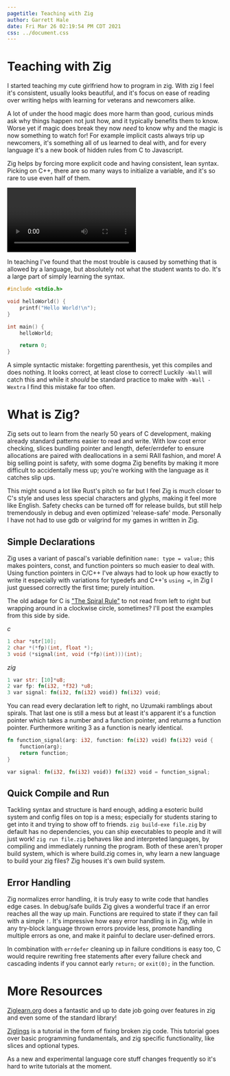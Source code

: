 ```yaml
---
pagetitle: Teaching with Zig
author: Garrett Hale
date: Fri Mar 26 02:19:54 PM CDT 2021
css: ../document.css
---
```


Teaching with Zig
=================

I started teaching my cute girlfriend how to program in zig. With zig I feel
it's consistent, usually looks beautiful, and it's focus on ease of reading over
writing helps with learning for veterans and newcomers alike.

A lot of under the hood magic does more harm than good, curious minds ask why
things happen not just how, and it typically benefits them to know. Worse yet if
magic does break they now _need_ to know why and the magic is now something to
watch for! For example implicit casts always trip up newcomers, it's something
all of us learned to deal with, and for every language it's a new book of hidden
rules from C to Javascript.

Zig helps by forcing more explicit code and having consistent, lean syntax.
Picking on C++, there are so many ways to initialize a variable, and it's so
rare to use even half of them.

![initialize meme haha](https://i.imgur.com/3wlxtI0.mp4 "Forest Gump Initializer
Meme on Imgur.com")

In teaching I've found that the most trouble is caused by something that is
allowed by a language, but absolutely not what the student wants to do. It's a
large part of simply learning the syntax.

```c
#include <stdio.h>

void helloWorld() {
	printf("Hello World!\n");
}

int main() {
	helloWorld;

	return 0;
}
```

A simple syntactic mistake: forgetting parenthesis, yet this compiles and does
nothing. It looks correct, at least close to correct! Luckily `-Wall` will catch
this and while it _should_ be standard practice to make with `-Wall -Wextra` I
find this mistake far too often.

What is Zig?
============

Zig sets out to learn from the nearly 50 years of C development, making already
standard patterns easier to read and write. With low cost error checking, slices
bundling pointer and length, defer/errdefer to ensure allocations are paired
with deallocations in a semi RAII fashion, and more! A big selling point is
safety, with some dogma Zig benefits by making it more difficult to accidentally
mess up; you're working with the language as it catches slip ups.

This might sound a lot like Rust's pitch so far but I feel Zig is much closer to
C's style and uses less special characters and glyphs, making it feel more like
English. Safety checks can be turned off for release builds, but still help
tremendously in debug and even optimized 'release-safe' mode. Personally I have
not had to use gdb or valgrind for my games in written in Zig.

Simple Declarations
-------------------

Zig uses a variant of pascal's variable definition `name: type = value;` this
makes pointers, const, and function pointers so much easier to deal with. Using
function pointers in C/C++ I've always had to look up how exactly to write it
especially with variations for typedefs and C++'s `using =`, in Zig I just
guessed correctly the first time; purely intuition.

The old adage for C is
["The Spiral Rule"](http://c-faq.com/decl/spiral.anderson.html) to not read from
left to right but wrapping around in a clockwise circle, sometimes? I'll post
the examples from this side by side.

*c*

```c
1 char *str[10];
2 char *(*fp)(int, float *);
3 void (*signal(int, void (*fp)(int)))(int);
```

*zig*

```rs
1 var str: [10]*u8;
2 var fp: fn(i32, *f32) *u8;
3 var signal: fn(i32, fn(i32) void)) fn(i32) void;
```

You can read every declaration left to right, no Uzumaki ramblings about
spirals. That last one is still a mess but at least it's apparent it's a
function pointer which takes a number and a function pointer, and returns a
function pointer. Furthermore writing 3 as a function is nearly identical.

```rs
fn function_signal(arg: i32, function: fn(i32) void) fn(i32) void {
	function(arg);
	return function;
}

var signal: fn(i32, fn(i32) void)) fn(i32) void = function_signal;
```

Quick Compile and Run
---------------------

Tackling syntax and structure is hard enough, adding a esoteric build system and
config files on top is a mess; especially for students staring to get into it
and trying to show off to friends. `zig build-exe file.zig` by default has no
dependencies, you can ship executables to people and it will just work!
`zig run file.zig` behaves like and interpreted languages, by compiling and
immediately running the program. Both of these aren't proper build system, which
is where build.zig comes in, why learn a new language to build your zig files?
Zig houses it's own build system.

Error Handling
--------------

Zig normalizes error handling, it is truly easy to write code that handles edge
cases. In debug/safe builds Zig gives a wonderful trace if an error reaches all
the way up main. Functions are required to state if they can fail with a simple
`!`. It's impressive how easy error handling is in Zig, while in any try-block
language thrown errors provide less, promote handling multiple errors as one,
and make it painful to declare user-defined errors.

In combination with `errdefer` cleaning up in failure conditions is easy too,
C would require rewriting free statements after every failure check and
cascading indents if you cannot early `return;` or `exit(0);` in the function.

More Resources
==============

[Ziglearn.org](https://ziglearn.org/chapter-1/) does a fantastic and up to date
job going over features in zig and even some of the standard library!

[Ziglings](https://github.com/ratfactor/ziglings) is a tutorial in the form of
fixing broken zig code. This tutorial goes over basic programming fundamentals,
and zig specific functionality, like slices and optional types.

As a new and experimental language core stuff changes frequently so it's hard to
write tutorials at the moment.
